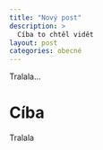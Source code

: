 ```yaml
---
title: "Nový post"
description: >
  Cíba to chtěl vidět
layout: post
categories: obecné
---
```


Tralala...

Cíba
====

Tralala
 
